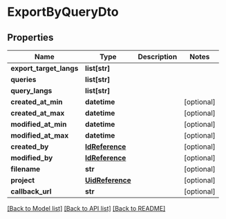 # ExportByQueryDto

## Properties
Name | Type | Description | Notes
------------ | ------------- | ------------- | -------------
**export_target_langs** | **list[str]** |  | 
**queries** | **list[str]** |  | 
**query_langs** | **list[str]** |  | 
**created_at_min** | **datetime** |  | [optional] 
**created_at_max** | **datetime** |  | [optional] 
**modified_at_min** | **datetime** |  | [optional] 
**modified_at_max** | **datetime** |  | [optional] 
**created_by** | [**IdReference**](IdReference.md) |  | [optional] 
**modified_by** | [**IdReference**](IdReference.md) |  | [optional] 
**filename** | **str** |  | [optional] 
**project** | [**UidReference**](UidReference.md) |  | [optional] 
**callback_url** | **str** |  | [optional] 

[[Back to Model list]](../README.md#documentation-for-models) [[Back to API list]](../README.md#documentation-for-api-endpoints) [[Back to README]](../README.md)


